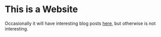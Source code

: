 # This is a Website

Occasionally it will have interesting blog posts [here](https://sunnyflunk.github.io/), but otherwise is not interesting.
